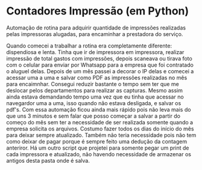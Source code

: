 # Contadores Impressão (em Python)
Automação de rotina para adquirir quantidade de impressões realizadas pelas impressoras alugadas, para encaminhar a prestadora do serviço.

Quando comecei a trabalhar a rotina era completamente diferente: dispendiosa e lenta. Tinha que ir de impressora em impressora, realizar impressão de total gastos com impressões, depois scaneava ou tirava foto com o celular para enviar por Whatsapp para a empresa que foi contratado o aluguel delas. Depois de um mês passei a decorar o IP delas e comecei a acessar uma a uma e salvar como PDF as impressões realizadas no mês para encaimnhar. Consegui reduzir bastante o tempo sem ter que me deslocar pelos departamentos para realizar as capturas. Mesmo assim ainda estava demandando tempo uma vez que eu tinha que acessar no navegardor uma a uma, isso quando não estava desligada, e salvar os pdf's. Com essa automação ficou ainda mais rápido pois não leva mais do que uns 3 minutos e sem falar que posso começar a salvar a partir do começo do mês sem ter a necessidade de ser realizada somente quando a empresa solicita os arquivos. Costumo fazer todos os dias do início do mês para deixar sempre atualizado. Também não teria necessidade pois não tem como deixar de pagar porque é sempre feito uma dedução da contagem anteriror.
Há um outro script que projetei para somente pegar um print de cada impressora e atualizado, não havendo necessidade de armazenar os antigos desta pasta onde é salva.
